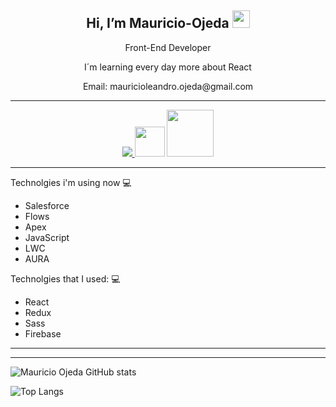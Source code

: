 <h2 align="center">
  Hi, I’m Mauricio-Ojeda 
    <a target="_blank" rel="noopener noreferrer"        href="https://camo.githubusercontent.com/e8e7b06ecf583bc040eb60e44eb5b8e0ecc5421320a92929ce21522dbc34c891/68747470733a2f2f6d656469612e67697068792e636f6d2f6d656469612f6876524a434c      467a6361737252346961377a2f67697068792e676966"><img src="https://camo.githubusercontent.com/e8e7b06ecf583bc040eb60e44eb5b8e0ecc5421320a92929ce21522dbc34c891/68747470733a2f2f6d656469612e67697068792e636f6d2f6d656469612f6876524a434c467a6361737252346961377a2f67697068792e676966" width="28" data-canonical-src="https://media.giphy.com/media/hvRJCLFzcasrR4ia7z/giphy.gif" style="max-width: 100%;"></a>
</h2>
<p align="center">Front-End Developer</p>
<p align="center">I´m learning every day more about React</p>
<p align="center">Email: mauricioleandro.ojeda@gmail.com</p>

<hr/>
<div align="center" > 
  <a href="https://www.linkedin.com/in/mauricio-ojeda-9a47704a/" target="_blank" align="center" > <img src="https://img.icons8.com/color/48/000000/linkedin.png"/> </a>
  <a href="https://mauricio-ojeda-portfolio.netlify.app" target="_blank" align="center"><img src="https://cdn-icons-png.flaticon.com/512/1150/1150626.png"    width="48"/></a>
  <a href="https://trailblazer.me/id" target="_blank" align="center"><img src="https://user-images.githubusercontent.com/70604758/177005602-56c9638e-76a1-4a83-8f27-48366e080bae.png"  width="75"/></a>
</div>
<hr/>
Technolgies i'm using now 💻
<ul> 
  <li>Salesforce</li>
  <li>Flows</li>
  <li>Apex</li>
  <li>JavaScript</li>
  <li>LWC</li>
  <li>AURA</li> 
</ul>

Technolgies that I used: 💻
<ul> 
  <li>React</li>
  <li>Redux</li>
  <li>Sass</li>
  <li>Firebase</li>    
</ul>  
<hr/>
<hr/>

![Mauricio Ojeda GitHub stats](https://github-readme-stats.vercel.app/api?username=Mauricio-Ojeda&count_private=true&show_icons=true&theme=radical)

![Top Langs](https://github-readme-stats.vercel.app/api/top-langs/?username=Mauricio-Ojeda&theme=radical)
     
<!---
Mauricio-Ojeda/Mauricio-Ojeda is a ✨ special ✨ repository because its `README.md` (this file) appears on your GitHub profile.
You can click the Preview link to take a look at your changes.
--->
   
